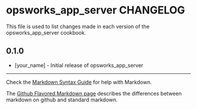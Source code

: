 opsworks_app_server CHANGELOG
=============================

This file is used to list changes made in each version of the opsworks_app_server cookbook.

0.1.0
-----
- [your_name] - Initial release of opsworks_app_server

- - -
Check the [Markdown Syntax Guide](http://daringfireball.net/projects/markdown/syntax) for help with Markdown.

The [Github Flavored Markdown page](http://github.github.com/github-flavored-markdown/) describes the differences between markdown on github and standard markdown.
